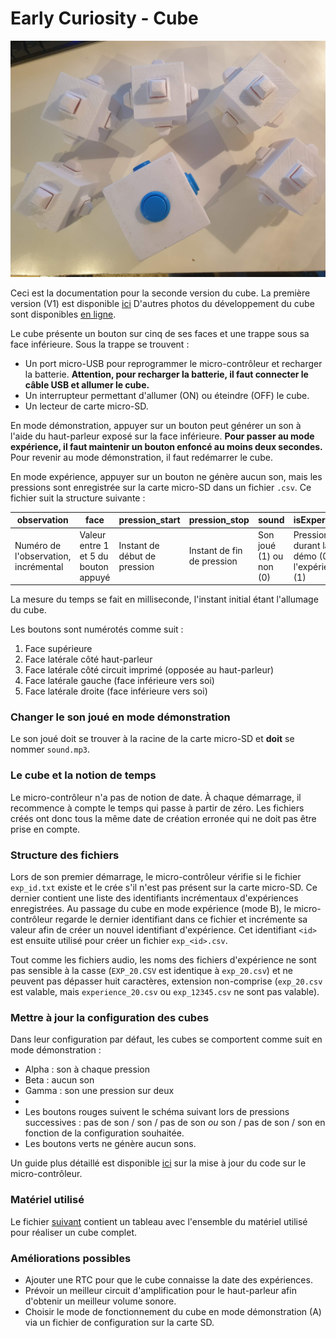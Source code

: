 # Early Curiosity - Cube

![Cubes](https://github.com/parastuffs/cube-neuro/raw/main/images/20231104_170055.jpg "Cubes")

Ceci est la documentation pour la seconde version du cube. La première version (V1) est disponible [ici](https://github.com/parastuffs/cube-neuro/blob/main/README_V1.md)
D'autres photos du développement du cube sont disponibles [en ligne](https://photos.app.goo.gl/r4oXzCXrc1rNYwXG9).


Le cube présente un bouton sur cinq de ses faces et une trappe sous sa face inférieure.
Sous la trappe se trouvent :
- Un port micro-USB pour reprogrammer le micro-contrôleur et recharger la batterie. **Attention, pour recharger la batterie, il faut connecter le câble USB et allumer le cube.**
- Un interrupteur permettant d'allumer (ON) ou éteindre (OFF) le cube.
- Un lecteur de carte micro-SD.

En mode démonstration, appuyer sur un bouton peut générer un son à l'aide du haut-parleur exposé sur la face inférieure.
**Pour passer au mode expérience, il faut maintenir un bouton enfoncé au moins deux secondes.**
Pour revenir au mode démonstration, il faut redémarrer le cube.

En mode expérience, appuyer sur un bouton ne génère aucun son, mais les pressions sont enregistrée sur la carte micro-SD dans un fichier `.csv`. Ce fichier suit la structure suivante :

| observation | face | pression_start | pression_stop | sound | isExperiment |
| --- | --- | --- | --- | --- | --- |
| Numéro de l'observation, incrémental | Valeur entre 1 et 5 du bouton appuyé | Instant de début de pression | Instant de fin de pression | Son joué (1) ou non (0) | Pression durant la démo (0) ou l'expérience (1) |

La mesure du temps se fait en milliseconde, l'instant initial étant l'allumage du cube.

Les boutons sont numérotés comme suit :
1. Face supérieure
2. Face latérale côté haut-parleur
3. Face latérale côté circuit imprimé (opposée au haut-parleur)
4. Face latérale gauche (face inférieure vers soi)
5. Face latérale droite (face inférieure vers soi)


### Changer le son joué en mode démonstration
Le son joué doit se trouver à la racine de la carte micro-SD et **doit** se nommer `sound.mp3`.

### Le cube et la notion de temps
Le micro-contrôleur n'a pas de notion de date. À chaque démarrage, il recommence à compte le temps qui passe à partir de zéro. Les fichiers créés ont donc tous la même date de création erronée qui ne doit pas être prise en compte.

### Structure des fichiers
Lors de son premier démarrage, le micro-contrôleur vérifie si le fichier `exp_id.txt` existe et le crée s'il n'est pas présent sur la carte micro-SD.
Ce dernier contient une liste des identifiants incrémentaux d'expériences enregistrées.
Au passage du cube en mode expérience (mode B), le micro-contrôleur regarde le dernier identifiant dans ce fichier et incrémente sa valeur afin de créer un nouvel identifiant d'expérience.
Cet identifiant `<id>` est ensuite utilisé pour créer un fichier `exp_<id>.csv`.

Tout comme les fichiers audio, les noms des fichiers d'expérience ne sont pas sensible à la casse (`EXP_20.CSV` est identique à `exp_20.csv`) et ne peuvent pas dépasser huit caractères, extension non-comprise (`exp_20.csv` est valable, mais `experience_20.csv` ou `exp_12345.csv` ne sont pas valable).

### Mettre à jour la configuration des cubes
Dans leur configuration par défaut, les cubes se comportent comme suit en mode démonstration :
- Alpha : son à chaque pression
- Beta : aucun son
- Gamma : son une pression sur deux
- 
- Les boutons rouges suivent le schéma suivant lors de pressions successives : pas de son / son / pas de son *ou* son / pas de son / son en fonction de la configuration souhaitée.
- Les boutons verts ne génère aucun sons.

Un guide plus détaillé est disponible [ici](https://github.com/parastuffs/cube-neuro/tree/main/code) sur la mise à jour du code sur le micro-contrôleur.

### Matériel utilisé
Le fichier [suivant](https://github.com/parastuffs/cube-neuro/blob/main/BOM.md) contient un tableau avec l'ensemble du matériel utilisé pour réaliser un cube complet.

### Améliorations possibles
- Ajouter une RTC pour que le cube connaisse la date des expériences.
- Prévoir un meilleur circuit d'amplification pour le haut-parleur afin d'obtenir un meilleur volume sonore.
- Choisir le mode de fonctionnement du cube en mode démonstration (A) via un fichier de configuration sur la carte SD.
